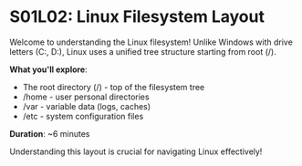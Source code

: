 # S01L02: Linux Filesystem Layout

Welcome to understanding the Linux filesystem! Unlike Windows with drive letters (C:, D:), Linux uses a unified tree structure starting from root (/).

**What you'll explore**:
- The root directory (/) - top of the filesystem tree
- /home - user personal directories
- /var - variable data (logs, caches)
- /etc - system configuration files

**Duration**: ~6 minutes

Understanding this layout is crucial for navigating Linux effectively!
